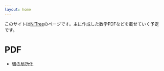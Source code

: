 ```yaml
---
layout: home
---
```


このサイトは[N'Tree](https://twitter.com/NaturalTreeMath)のページです。主に作成した数学PDFなどを載せていく予定です。

# PDF

- [環の局所化](/pdf/localization.pdf)